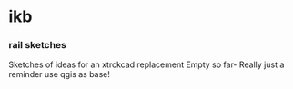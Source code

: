# ikb
### rail sketches
Sketches of ideas for an xtrckcad replacement
Empty so far- Really just a reminder
use qgis as base!

